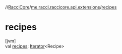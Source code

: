 //[RacciCore](../../index.md)/[me.racci.raccicore.api.extensions](index.md)/[recipes](recipes.md)

# recipes

[jvm]\
val [recipes](recipes.md): [Iterator](https://kotlinlang.org/api/latest/jvm/stdlib/kotlin.collections/-iterator/index.html)&lt;Recipe&gt;
